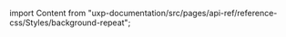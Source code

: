 
import Content from "uxp-documentation/src/pages/api-ref/reference-css/Styles/background-repeat";

<Content query="product=photoshop"/>
